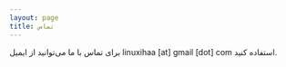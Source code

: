 ```yaml
---
layout: page
title: تماس
---
```


برای تماس با ما می‌توانید از ایمیل linuxihaa [at] gmail [dot] com استفاده کنید.
